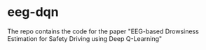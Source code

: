 # eeg-dqn
The repo contains the code for the paper "EEG-based Drowsiness Estimation for Safety Driving using Deep Q-Learning"
